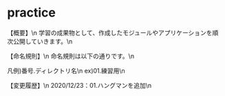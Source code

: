 # practice

【概要】\n
学習の成果物として、作成したモジュールやアプリケーションを順次公開していきます。\n

【命名規則】\n
命名規則は以下の通りです。\n

凡例)番号.ディレクトリ名\n
ex)01.練習用\n


【変更履歴】\n
2020/12/23：01.ハングマンを追加\n
